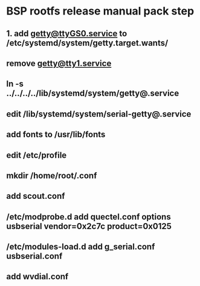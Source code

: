 # BSP rootfs release manual pack step

## 1. add getty@ttyGS0.service to /etc/systemd/system/getty.target.wants/
## remove getty@tty1.service
## ln -s ../../../../lib/systemd/system/getty@.service
## edit /lib/systemd/system/serial-getty@.service
## add fonts to /usr/lib/fonts
## edit /etc/profile
## mkdir /home/root/.conf
## add scout.conf
## /etc/modprobe.d add quectel.conf options usbserial vendor=0x2c7c product=0x0125
## /etc/modules-load.d add g_serial.conf usbserial.conf
## add wvdial.conf

